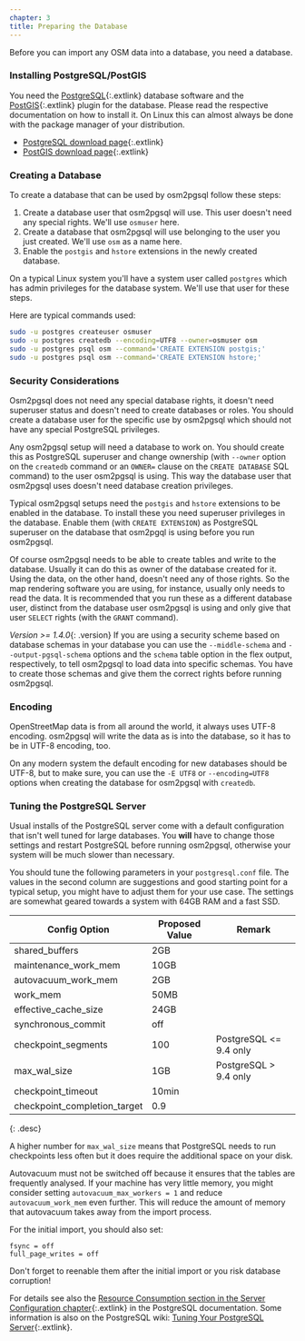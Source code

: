 ```yaml
---
chapter: 3
title: Preparing the Database
---
```


Before you can import any OSM data into a database, you need a database.

### Installing PostgreSQL/PostGIS

You need the [PostgreSQL](https://www.postgresql.org/){:.extlink} database
software and the [PostGIS](https://postgis.net/){:.extlink} plugin for the
database. Please read the respective documentation on how to install it. On
Linux this can almost always be done with the package manager of your
distribution.

* [PostgreSQL download page](https://www.postgresql.org/download/){:.extlink}
* [PostGIS download page](https://postgis.net/install/){:.extlink}

### Creating a Database

To create a database that can be used by osm2pgsql follow these steps:

1. Create a database user that osm2pgsql will use. This user doesn't need
   any special rights. We'll use `osmuser` here.
2. Create a database that osm2pgsql will use belonging to the user you just
   created. We'll use `osm` as a name here.
3. Enable the `postgis` and `hstore` extensions in the newly created database.

On a typical Linux system you'll have a system user called `postgres` which
has admin privileges for the database system. We'll use that user for these
steps.

Here are typical commands used:

```sh
sudo -u postgres createuser osmuser
sudo -u postgres createdb --encoding=UTF8 --owner=osmuser osm
sudo -u postgres psql osm --command='CREATE EXTENSION postgis;'
sudo -u postgres psql osm --command='CREATE EXTENSION hstore;'
```

### Security Considerations

Osm2pgsql does not need any special database rights, it doesn't need superuser
status and doesn't need to create databases or roles. You should create a
database user for the specific use by osm2pgsql which should not have any
special PostgreSQL privileges.

Any osm2pgsql setup will need a database to work on. You should create this as
PostgreSQL superuser and change ownership (with `--owner` option on the
`createdb` command or an `OWNER=` clause on the `CREATE DATABASE` SQL command)
to the user osm2pgsql is using. This way the database user that osm2pgsql uses
doesn't need database creation privileges.

Typical osm2pgsql setups need the `postgis` and `hstore` extensions to be
enabled in the database. To install these you need superuser privileges in the
database. Enable them (with `CREATE EXTENSION`) as PostgreSQL superuser on the
database that osm2pgql is using before you run osm2pgsql.

Of course osm2pgsql needs to be able to create tables and write to the
database. Usually it can do this as owner of the database created for it.
Using the data, on the other hand, doesn't need any of those rights. So the
map rendering software you are using, for instance, usually only needs to
read the data. It is recommended that you run these as a different database
user, distinct from the database user osm2pgsql is using and only give that
user `SELECT` rights (with the `GRANT` command).

*Version >= 1.4.0*{: .version} If you are using a security scheme based on
database schemas in your database you can use the `--middle-schema` and
`--output-pgsql-schema` options and the `schema` table option in the flex
output, respectively, to tell osm2pgsql to load data into specific schemas. You
have to create those schemas and give them the correct rights before running
osm2pgsql.

### Encoding

OpenStreetMap data is from all around the world, it always uses UTF-8 encoding.
osm2pgsql will write the data as is into the database, so it has to be in UTF-8
encoding, too.

On any modern system the default encoding for new databases should be UTF-8,
but to make sure, you can use the `-E UTF8` or `--encoding=UTF8` options when
creating the database for osm2pgsql with `createdb`.


### Tuning the PostgreSQL Server

Usual installs of the PostgreSQL server come with a default configuration
that isn't well tuned for large databases. You **will** have to change those
settings and restart PostgreSQL before running osm2pgsql, otherwise your system
will be much slower than necessary.

You should tune the following parameters in your `postgresql.conf` file. The
values in the second column are suggestions and good starting point for a
typical setup, you might have to adjust them for your use case. The settings
are somewhat geared towards a system with 64GB RAM and a fast SSD.

| Config Option                | Proposed Value  | Remark |
| ---------------------------- | ------ | --- |
| shared_buffers               | 2GB    | |
| maintenance_work_mem         | 10GB   | |
| autovacuum_work_mem          | 2GB    | |
| work_mem                     | 50MB   | |
| effective_cache_size         | 24GB   | |
| synchronous_commit           | off    | |
| checkpoint_segments          | 100    | PostgreSQL <= 9.4 only |
| max_wal_size                 | 1GB    | PostgreSQL > 9.4 only |
| checkpoint_timeout           | 10min  | |
| checkpoint_completion_target | 0.9    | |
{: .desc}

A higher number for `max_wal_size` means that PostgreSQL needs to run
checkpoints less often but it does require the additional space on your disk.

Autovacuum must not be switched off because it ensures that the tables are
frequently analysed. If your machine has very little memory, you might consider
setting `autovacuum_max_workers = 1` and reduce `autovacuum_work_mem` even
further. This will reduce the amount of memory that autovacuum takes away from
the import process.

For the initial import, you should also set:

```
fsync = off
full_page_writes = off
```

Don't forget to reenable them after the initial import or you risk database
corruption!

For details see also the [Resource Consumption section in the Server
Configuration chapter](https://www.postgresql.org/docs/current/runtime-config-resource.html){:.extlink}
in the PostgreSQL documentation. Some information is also on the PostgreSQL
wiki: [Tuning Your PostgreSQL
Server](https://wiki.postgresql.org/wiki/Tuning_Your_PostgreSQL_Server){:.extlink}.

